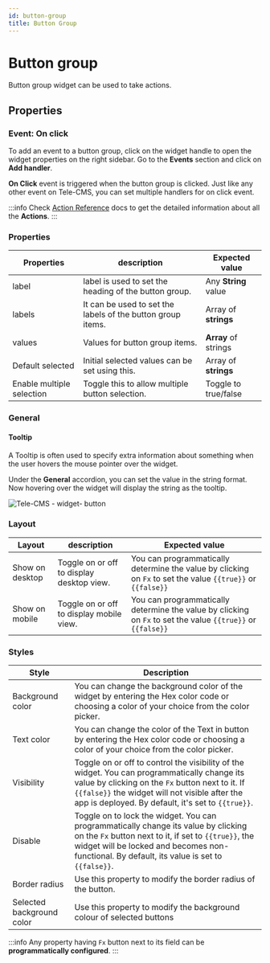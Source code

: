 ```yaml
---
id: button-group
title: Button Group
---
```

# Button group

Button group widget can be used to take actions.

## Properties

### Event: On click

<div style={{textAlign: 'center'}}>

</div>

To add an event to a button group, click on the widget handle to open the widget properties on the right sidebar. Go to the **Events** section and click on **Add handler**.

**On Click** event is triggered when the button group is clicked. Just like any other event on Tele-CMS, you can set multiple handlers for on click event.

:::info
Check [Action Reference](/docs/actions/show-alert) docs to get the detailed information about all the **Actions**.
:::

### Properties

<div style={{textAlign: 'center'}}>

</div>

| Properties  | description | Expected value |
| ----------- | ----------- | -------------- |
| label | label is used to set the heading of the button group. | Any **String** value |
| labels | It can be used to set the labels of the button group items. |  Array of **strings**|
| values |Values for button group items. | **Array** of strings  |
| Default  selected | Initial selected values can be set using this. | Array of **strings**  |
| Enable multiple selection | Toggle this to allow multiple button selection. | Toggle to true/false |

### General

#### Tooltip

A Tooltip is often used to specify extra information about something when the user hovers the
mouse pointer over the widget.

Under the <b>General</b> accordion, you can set the value in the string format.
Now hovering over the widget will display the string as the tooltip.

<div style={{textAlign: 'center'}}>

![Tele-CMS - widget- button](/img/tooltip.png)

</div>

### Layout

| Layout  | description | Expected value |
| ----------- | ----------- | ------------ |
| Show on desktop | Toggle on or off to display desktop view. | You can programmatically determine the value by clicking on `Fx` to set the value `{{true}}` or `{{false}}` |
| Show on mobile | Toggle on or off to display mobile view. | You can programmatically determine the value by clicking on `Fx` to set the value `{{true}}` or `{{false}}` |

### Styles

<div style={{textAlign: 'center'}}>

</div>

| Style      | Description |
| ----------- | ----------- |
| Background color |  You can change the background color of the widget by entering the Hex color code or choosing a color of your choice from the color picker. |
| Text color |  You can change the color of the Text in button by entering the Hex color code or choosing a color of your choice from the color picker. |
| Visibility | Toggle on or off to control the visibility of the widget. You can programmatically change its value by clicking on the `Fx` button next to it. If `{{false}}` the widget will not visible after the app is deployed. By default, it's set to `{{true}}`. |
| Disable | Toggle on to lock the widget. You can programmatically change its value by clicking on the `Fx` button next to it, if set to `{{true}}`, the widget will be locked and becomes non-functional. By default, its value is set to `{{false}}`. |
| Border radius | Use this property to modify the border radius of the button. |
| Selected background color | Use this property to modify the background colour of selected buttons |

:::info
Any property having `Fx` button next to its field can be **programmatically configured**.
:::

